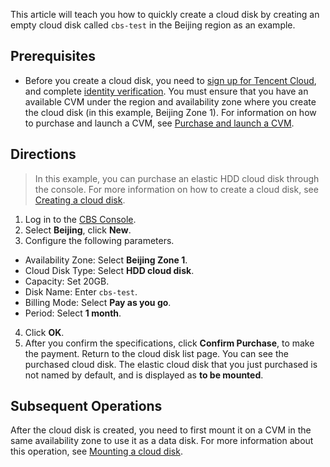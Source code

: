 This article will teach you how to quickly create a cloud disk by creating an empty cloud disk called `cbs-test` in the Beijing region as an example.

## Prerequisites
- Before you create a cloud disk, you need to [sign up for Tencent Cloud](https://intl.cloud.tencent.com/document/product/378/17985), and complete [identity verification](https://intl.cloud.tencent.com/document/product/378/3629).
You must ensure that you have an available CVM under the region and availability zone where you create the cloud disk (in this example, Beijing Zone 1). For information on how to purchase and launch a CVM, see [Purchase and launch a CVM](https://intl.cloud.tencent.com/document/product/213/4855).

## Directions
>In this example, you can purchase an elastic HDD cloud disk through the console. For more information on how to create a cloud disk, see [Creating a cloud disk](https://intl.cloud.tencent.com/document/product/362/5744).

1. Log in to the [CBS Console](https://console.cloud.tencent.com/cvm/cbs).
2. Select **Beijing**, click **New**.
3. Configure the following parameters.
 - Availability Zone: Select **Beijing Zone 1**.
 - Cloud Disk Type: Select **HDD cloud disk**.
 - Capacity: Set 20GB.
 - Disk Name: Enter `cbs-test`.
 - Billing Mode: Select **Pay as you go**.
 - Period: Select **1 month**.
4. Click **OK**.
5. After you confirm the specifications, click **Confirm Purchase**, to make the payment.
Return to the cloud disk list page. You can see the purchased cloud disk. The elastic cloud disk that you just purchased is not named by default, and is displayed as **to be mounted**.

## Subsequent Operations
After the cloud disk is created, you need to first mount it on a CVM in the same availability zone to use it as a data disk. For more information about this operation, see [Mounting a cloud disk](https://intl.cloud.tencent.com/document/product/362/31594).

